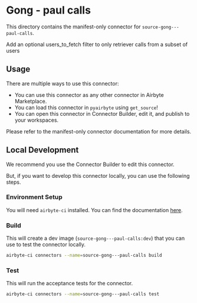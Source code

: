 # Gong - paul calls
This directory contains the manifest-only connector for `source-gong---paul-calls`.

Add an optional users_to_fetch filter to only retriever calls from a subset of users

## Usage
There are multiple ways to use this connector:
- You can use this connector as any other connector in Airbyte Marketplace.
- You can load this connector in `pyairbyte` using `get_source`!
- You can open this connector in Connector Builder, edit it, and publish to your workspaces.

Please refer to the manifest-only connector documentation for more details.

## Local Development
We recommend you use the Connector Builder to edit this connector.

But, if you want to develop this connector locally, you can use the following steps.

### Environment Setup
You will need `airbyte-ci` installed. You can find the documentation [here](airbyte-ci).

### Build
This will create a dev image (`source-gong---paul-calls:dev`) that you can use to test the connector locally.
```bash
airbyte-ci connectors --name=source-gong---paul-calls build
```

### Test
This will run the acceptance tests for the connector.
```bash
airbyte-ci connectors --name=source-gong---paul-calls test
```

